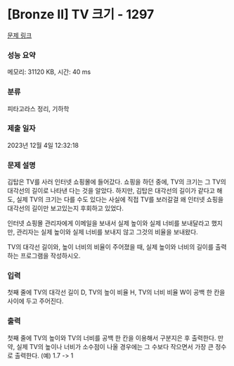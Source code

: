 # [Bronze II] TV 크기 - 1297 

[문제 링크](https://www.acmicpc.net/problem/1297) 

### 성능 요약

메모리: 31120 KB, 시간: 40 ms

### 분류

피타고라스 정리, 기하학

### 제출 일자

2023년 12월 4일 12:32:18

### 문제 설명

<p>김탑은 TV를 사러 인터넷 쇼핑몰에 들어갔다. 쇼핑을 하던 중에, TV의 크기는 그 TV의 대각선의 길이로 나타낸 다는 것을 알았다. 하지만, 김탑은 대각선의 길이가 같다고 해도, 실제 TV의 크기는 다를 수도 있다는 사실에 직접 TV를 보러갈걸 왜 인터넷 쇼핑을 대각선의 길이만 보고있는지 후회하고 있었다.</p>

<p>인터넷 쇼핑몰 관리자에게 이메일을 보내서 실제 높이와 실제 너비를 보내달라고 했지만, 관리자는 실제 높이와 실제 너비를 보내지 않고 그것의 비율을 보내왔다.</p>

<p>TV의 대각선 길이와, 높이 너비의 비율이 주어졌을 때, 실제 높이와 너비의 길이를 출력하는 프로그램을 작성하시오.</p>

### 입력 

 <p>첫째 줄에 TV의 대각선 길이 D, TV의 높이 비율 H, TV의 너비 비율 W이 공백 한 칸을 사이에 두고 주어진다.</p>

### 출력 

 <p>첫째 줄에 TV의 높이와 TV의 너비를 공백 한 칸을 이용해서 구분지은 후 출력한다. 만약, 실제 TV의 높이나 너비가 소수점이 나올 경우에는 그 수보다 작으면서 가장 큰 정수로 출력한다. (예) 1.7 -> 1</p>

